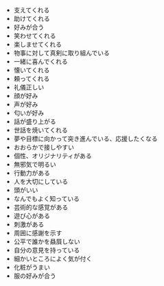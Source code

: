 - 支えてくれる
- 助けてくれる
- 好みが合う
- 笑わせてくれる
- 楽しませてくれる
- 物事に対して真剣に取り組んでいる
- 一緒に喜んでくれる
- 懐いてくれる
- 頼ってくれる
- 礼儀正しい
- 顔が好み
- 声が好み
- 匂いが好み
- 話が盛り上がる
- 世話を焼いてくれる
- 夢や目標に向かって突き進んでいる、応援したくなる
- おおらかで接しやすい
- 個性、オリジナリティがある
- 無邪気で明るい
- 行動力がある
- 人を大切にしている
- 頭がいい
- なんでもよく知っている
- 芸術的な感覚がある
- 遊び心がある
- 刺激がある
- 周囲に感謝を示す
- 公平で誰かを贔屓しない
- 自分の意見を持っている
- 細かいところによく気が付く
- 化粧がうまい
- 服の好みが合う
